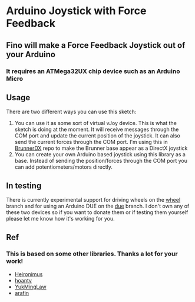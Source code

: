 # Arduino Joystick with Force Feedback

## Fino will make a Force Feedback Joystick out of your Arduino
### It requires an ATMega32UX chip device such as an Arduino Micro

## Usage

There are two different ways you can use this sketch:
1. You can use it as some sort of virtual vJoy device. This is what the sketch is doing at the moment. It will receive messages through the COM port and update the current position of the joystick. It can also send the current forces through the COM port. I'm using this in [BrunnerDX](https://github.com/jmriego/brunnerdx) repo to make the Brunner base appear as a DirectX joystick
2. You can create your own Arduino based joystick using this library as a base. Instead of sending the position/forces through the COM port you can add potentiometers/motors directly.

## In testing

There is currently experimental support for driving wheels on the [wheel](https://github.com/jmriego/Fino/tree/wheel) branch and for using an Arduino DUE on the [due](https://github.com/jmriego/Fino/tree/due) branch. I don't own any of these two devices so if you want to donate them or if testing them yourself please let me know how it's working for you.

## Ref

### This is based on some other libraries. Thanks a lot for your work!
* [Heironimus](https://github.com/MHeironimus/ArduinoJoystickLibrary)
* [hoantv](https://github.com/hoantv/VNWheel)
* [YukMingLaw](https://github.com/YukMingLaw/ArduinoJoystickWithFFBLibrary) 
* [arafin](https://github.com/araffin/arduino-robust-serial/)
